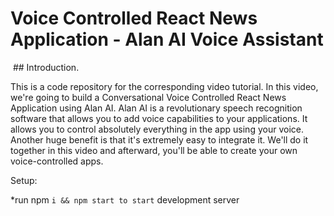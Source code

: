 # Voice Controlled React News Application - Alan AI Voice Assistant

<img src="https://camo.githubusercontent.com/64fc387d5bfc4f8ea8aa2c9c18b616d25a90dbaa7828faf989bb372110ae32e1/68747470733a2f2f692e6962622e636f2f5356794b364e682f53637265656e73686f742d323032302d30382d30332d61742d32312d32342d32332e706e67" alt=""/>
## Introduction.

This is a code repository for the corresponding video tutorial.
In this video, we're going to build a Conversational Voice Controlled React News Application using Alan AI. Alan AI is a revolutionary speech recognition software that allows you to add voice capabilities to your applications. It allows you to control absolutely everything in the app using your voice. Another huge benefit is that it's extremely easy to integrate it. We'll do it together in this video and afterward, you'll be able to create your own voice-controlled apps.

Setup:

*run npm ```i && npm start to start``` development server

